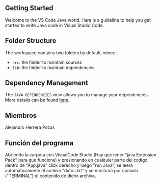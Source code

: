 ## Getting Started

Welcome to the VS Code Java world. Here is a guideline to help you get started to write Java code in Visual Studio Code.

## Folder Structure

The workspace contains two folders by default, where:

- `src`: the folder to maintain sources
- `lib`: the folder to maintain dependencies

## Dependency Management

The `JAVA DEPENDENCIES` view allows you to manage your dependencies. More details can be found [here](https://github.com/microsoft/vscode-java-pack/blob/master/release-notes/v0.9.0.md#work-with-jar-files-directly).

## Miembros

Alejandro Herrera Pozas

## Función del programa

Abriendo la carpeta con VisualCode Studio (Hay que tener "java Extension Pack" para que funcione) y presionando en cualquier parte del codigo dentro de "App.java" click derecho y luego "run Java", se leera automáticamente el archivo "datos.txt" y se mostrará por consola ("TERMINAL") el contenido de dicho archivo.
